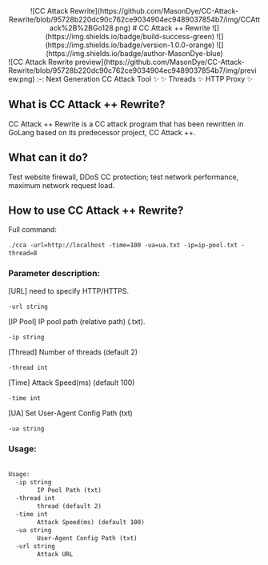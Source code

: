 <center>
![CC Attack Rewrite](https://github.com/MasonDye/CC-Attack-Rewrite/blob/95728b220dc90c762ce9034904ec9489037854b7/img/CCAttack%2B%2BGo128.png)
# CC Attack ++ Rewrite
![](https://img.shields.io/badge/build-success-green) ![](https://img.shields.io/badge/version-1.0.0-orange) ![](https://img.shields.io/badge/author-MasonDye-blue)
</center>
![CC Attack Rewrite preview](https://github.com/MasonDye/CC-Attack-Rewrite/blob/95728b220dc90c762ce9034904ec9489037854b7/img/preview.png)
:-:
Next Generation CC Attack Tool ✨
✨ Threads ✨ HTTP Proxy ✨

## What is CC Attack ++ Rewrite?
CC Attack ++ Rewrite is a CC attack program that has been rewritten in GoLang based on its predecessor project, CC Attack ++.

## What can it do?
Test website firewall, DDoS CC protection; test network performance, maximum network request load.

</div>

## How to use CC Attack ++ Rewrite?
Full command:
<pre><code>./cca -url=http://localhost -time=100 -ua=ua.txt -ip=ip-pool.txt -thread=8</code></pre>

### Parameter description:

[URL] need to specify HTTP/HTTPS.
<pre><code>-url string</code></pre>

[IP Pool] IP pool path (relative path) (.txt).
<pre><code>-ip string</code></pre>

[Thread] Number of threads (default 2)
<pre><code>-thread int</code></pre>

[Time] Attack Speed(ms) (default 100)
<pre><code>-time int</code></pre>

[UA] Set User-Agent Config Path (txt)
<pre><code>-ua string</code></pre>

### Usage:
<pre><code>
Usage:
  -ip string
        IP Pool Path (txt)
  -thread int
        thread (default 2)
  -time int
        Attack Speed(ms) (default 100)
  -ua string
        User-Agent Config Path (txt)
  -url string
        Attack URL
</code></pre>
